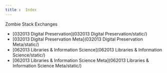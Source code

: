 ```yaml
---
title :  Index
---
```

Zombie Stack Exchanges

* [032013 Digital Preservation](032013 Digital Preservation/static/)
* [032013 Digital Preservation Meta](032013 Digital Preservation Meta/static/)
* [062013 Libraries & Information Science](062013 Libraries & Information Science/static/)
* [062013 Libraries & Information Science Meta](062013 Libraries & Information Science Meta/static/)
